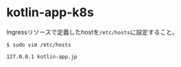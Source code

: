 # kotlin-app-k8s

Ingressリソースで定義したhostを`/etc/hosts`に設定すること。  

```
$ sudo vim /etc/hosts

127.0.0.1 kotlin-app.jp
```
